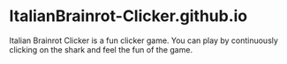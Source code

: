 # ItalianBrainrot-Clicker.github.io
Italian Brainrot Clicker is a fun clicker game. You can play by continuously clicking on the shark and feel the fun of the game.
